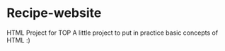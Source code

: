 # Recipe-website
HTML Project for TOP
A little project to put in practice basic concepts of HTML :)

